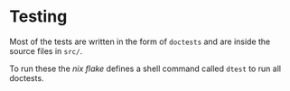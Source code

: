 # Testing

Most of the tests are written in the form of `doctests` and are inside the 
source files in `src/`.

To run these the *nix flake* defines a shell command called `dtest` to run all
doctests.
